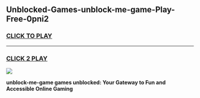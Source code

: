 
## Unblocked-Games-unblock-me-game-Play-Free-0pni2
<h3>
<a href="https://premium76.site?title=unblock-me-game&ref=18A1">CLICK TO PLAY</a></h3>
<hr>

<h3>
<a href="https://premium76.site?title=unblock-me-game&ref=18A1">CLICK 2 PLAY</a>
  
</h3>

<a href="https://premium76.site?title=unblock-me-game&ref=18A1"><img src="https://clearcache.store/games.png"></a>


**unblock-me-game games unblocked: Your Gateway to Fun and Accessible Online Gaming**
